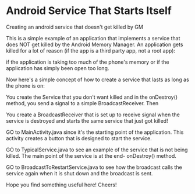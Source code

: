 # Android Service That Starts Itself
Creating an android service that doesn't get killed by GM

This is a simple example of an application that implements a service that 
does NOT get killed by the Android Memory Manager. An application gets killed 
for a lot of reason (if the app is a third party app, not a root app):

if the application is taking too much of the phone's memory
or if the application has simply been open too long. 

Now here's a simple concept of how to create a service that lasts as long 
as the phone is on: 

You create the Service that you don't want killed and in the onDestroy() 
method, you send a signal to a simple BroadcastReceiver. Then

You create a BroadcastReceiver that is set up to receive signal when 
the service is destroyed and starts the same service that just got killed!

GO to MainActivity.java since it's the starting point of the application. This activity
creates a button that is designed to start the service.

GO to TypicalService.java to see an example of the service that is not being killed. 
The main point of the service is at the end- onDestroy() method.

GO to BroadcastToRestartService.java to see how the broadcast calls the service again 
when it is shut down and the broadcast is sent.

Hope you find something useful here! Cheers!
